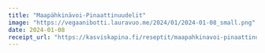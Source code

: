 ```yaml
---
title: "Maapäh­kinävoi-Pinaatti­nuudelit"
image: "https://vegaanibotti.lauravuo.me/2024/01/2024-01-08_small.png"
date: 2024-01-08
receipt_url: "https://kasviskapina.fi/reseptit/maapahkinavoi-pinaattinuudelit"
---
```

